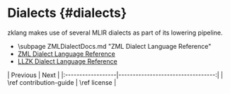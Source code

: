 # Dialects {#dialects}

zklang makes use of several MLIR dialects as part of its lowering pipeline. 

- \subpage ZMLDialectDocs.md "ZML Dialect Language Reference"
- [ZML Dialect Language Reference](ZMLDialect.md)
- <a href="https://veridise.github.io/llzk-lib/dialects.html" target="_blank">LLZK Dialect Language Reference</a>

<div class="section_buttons">
| Previous          |                              Next |
|:------------------|----------------------------------:|
| \ref contribution-guide | \ref license |
</div>
